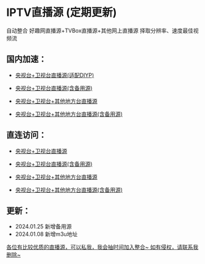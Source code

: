 #  IPTV直播源 (定期更新)
自动整合 好趣网直播源+TVBox直播源+其他网上直播源 择取分辨率、速度最佳视频流


## 国内加速：

- [央视台+卫视台直播源(适配DIYP)](https://mirror.ghproxy.com/https://raw.githubusercontent.com/jichangee/IPTV/main/home.m3u8)

- [央视台+卫视台直播源(含备用源)](https://mirror.ghproxy.com/https://raw.githubusercontent.com/joevess/IPTV/main/sources/home_sources.m3u8)

- [央视台+卫视台+其他地方台直播源](https://mirror.ghproxy.com/https://raw.githubusercontent.com/joevess/IPTV/main/iptv.m3u8)

- [央视台+卫视台+其他地方台直播源(含备用源)](https://mirror.ghproxy.com/https://raw.githubusercontent.com/joevess/IPTV/main/sources/iptv_sources.m3u8)


## 直连访问：

- [央视台+卫视台直播源](https://raw.githubusercontent.com/joevess/IPTV/main/home.m3u8)

- [央视台+卫视台直播源(含备用源)](https://raw.githubusercontent.com/joevess/IPTV/main/sources/home_sources.m3u8)

- [央视台+卫视台+其他地方台直播源](https://raw.githubusercontent.com/joevess/IPTV/main/iptv.m3u8)

- [央视台+卫视台+其他地方台直播源(含备用源)](https://raw.githubusercontent.com/joevess/IPTV/main/sources/iptv_sources.m3u8)


## 更新：
- 2024.01.25 新增备用源
- 2024.01.08 新增m3u地址


<u>各位有比较优质的直播源，可以私我，我会抽时间加入整合~
如有侵权，请联系我删除~<u>
